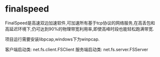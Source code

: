 # finalspeed

FinalSpeed是高速双边加速软件,可加速所有基于tcp协议的网络服务,在高丢包和高延迟环境下,仍可达到90%的物理带宽利用率,即使高峰时段也能轻松跑满带宽.

项目运行需要安装libpcap,windows下为winpcap.

客户端启动类: net.fs.client.FSClient
服务端启动类: net.fs.server.FSServer

